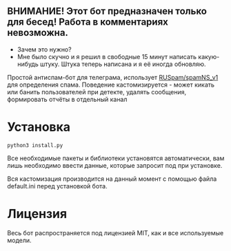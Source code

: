 ## ВНИМАНИЕ! Этот бот предназначен только для бесед! Работа в комментариях невозможна. ##

* Зачем это нужно? 
* Мне было скучно и я решил в свободные 15 минут написать какую-нибудь штуку. Штука теперь написана и я её иногда обновляю. 

Простой антиспам-бот для телеграма, использует [RUSpam/spamNS_v1](https://huggingface.co/RUSpam/spamNS_v1) для определения спама.
Поведение кастомизируется - может кикать или банить пользователей при детекте, удалять сообщения, формировать отчёты в отдельный канал

# Установка #

` python3 install.py `

Все необходимые пакеты и библиотеки установятся автоматически, вам лишь необходимо ввести данные, которые запросит под при установке.

Вся кастомизация производится на данный момент с помощью файла default.ini перед установкой бота. 

# Лицензия #

Весь бот распространяется под лицензией MIT, как и все используемые модели.